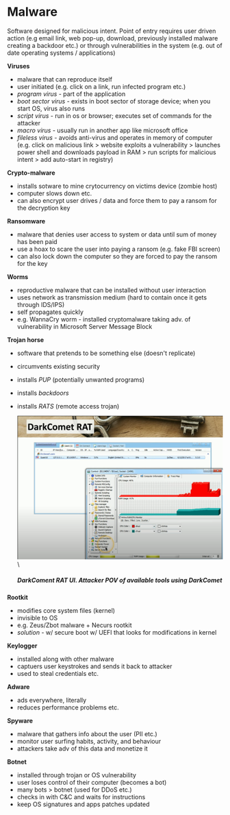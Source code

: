 # Malware

Software designed for malicious intent. Point of entry requires user driven action (e.g email link, web pop-up, download, previously installed malware creating a backdoor etc.) or through vulnerabilities in the system (e.g. out of date operating systems / applications)

**Viruses** 
- malware that can reproduce itself 
- user initiated (e.g. click on a link, run infected program etc.)
- *program virus* - part of the application
- *boot sector virus* - exists in boot sector of storage device; when you start OS, virus also runs
- *script virus* - run in os or browser; executes set of commands for the attacker
- *macro virus* - usually run in another app like microsoft office
- *fileless virus* - avoids anti-virus and operates in memory of computer (e.g. click on malicious link > website exploits a vulnerability > launches power shell and downloads payload in RAM > run scripts for malicious intent > add auto-start in registry)

**Crypto-malware**
- installs sotware to mine crytocurrency on victims device (zombie host)
- computer slows down etc.
- can also encrypt user drives / data and force them to pay a ransom for the decryption key

**Ransomware**
- malware that denies user access to system or data until sum of money has been paid
- use a hoax to scare the user into paying a ransom (e.g. fake FBI screen)
- can also lock down the computer so they are forced to pay the ransom for the key

**Worms**
- reproductive malware that can be installed without user interaction
- uses network as transmission medium (hard to contain once it gets through IDS/IPS)
- self propagates quickly
- e.g. WannaCry worm - installed cryptomalware taking adv. of vulnerability in Microsoft Server Message Block 

**Trojan horse**
- software that pretends to be something else (doesn't replicate)
- circumvents existing security
- installs *PUP* (potentially unwanted programs)
- installs *backdoors* 
- installs *RATS* (remote access trojan)

    <img src="assets/darkcomet.png" alt="darkcomet rat" width="700"/>\
    ##### *DarkComent RAT UI*. Attacker POV of available tools using DarkComet

**Rootkit**
- modifies core system files (kernel)
- invisible to OS
- e.g. Zeus/Zbot malware + Necurs rootkit
- *solution* -  w/ secure boot w/ UEFI that looks for modifications in kernel

**Keylogger**
- installed along with other malware
- captuers user keystrokes and sends it back to attacker
- used to steal credentials etc.

**Adware**
- ads everywhere, literally
- reduces performance problems etc.

**Spyware**
- malware that gathers info about the user (PII etc.)
- monitor user surfing habits, activity, and behaviour
- attackers take adv of this data and monetize it 

**Botnet**
- installed through trojan or OS vulnerability
- user loses control of their computer (becomes a bot)
- many bots > botnet (used for DDoS etc.)
- checks in with C&C and waits for instructions
- keep OS signatures and apps patches updated
    